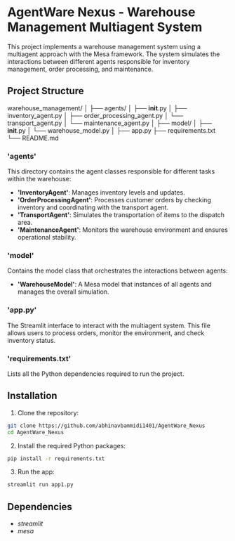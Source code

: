 # AgentWare Nexus - Warehouse Management Multiagent System

This project implements a warehouse management system using a multiagent approach with the Mesa framework. The system simulates the interactions between different agents responsible for inventory management, order processing, and maintenance.

## Project Structure

warehouse_management/
│
├── agents/
│   ├── __init__.py
│   ├── inventory_agent.py
│   ├── order_processing_agent.py
│   └── transport_agent.py
│   └── maintenance_agent.py
│
├── model/
│   ├── __init__.py
│   └── warehouse_model.py
│
├── app.py
├── requirements.txt
└── README.md

### **'agents\'**
This directory contains the agent classes responsible for different tasks within the warehouse:
- **'InventoryAgent'**: Manages inventory levels and updates.
- **'OrderProcessingAgent'**: Processes customer orders by checking inventory and coordinating with the transport agent.
- **'TransportAgent'**: Simulates the transportation of items to the dispatch area.
- **'MaintenanceAgent'**: Monitors the warehouse environment and ensures operational stability.

### **'model\'**
Contains the model class that orchestrates the interactions between agents:
- **'WarehouseModel'**: A Mesa model that instances of all agents and manages the overall simulation.

### **'app.py'**
The Streamlit interface to interact with the multiagent system. This file allows users to process orders, monitor the environment, and check inventory status.

### **'requirements.txt'**
Lists all the Python dependencies required to run the project.

## Installation

1. Clone the repository:
```bash
git clone https://github.com/abhinavbammidi1401/AgentWare_Nexus
cd AgentWare_Nexus
```

2. Install the required Python packages:
```bash
pip install -r requirements.txt
```

3. Run the app:
```bash
streamlit run app1.py
```

## Dependencies

- *streamlit*
- *mesa*